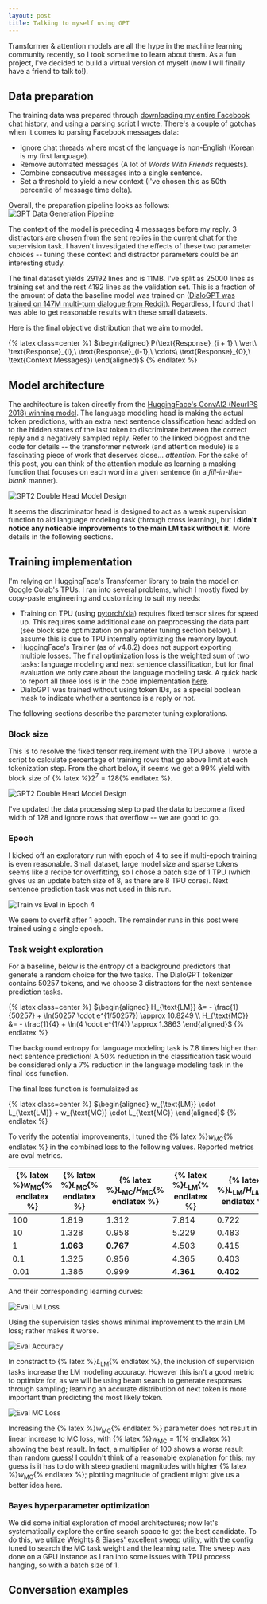 ```yaml
---
layout: post
title: Talking to myself using GPT
---
```

Transformer & attention models are all the hype in the machine learning community recently, so I took sometime to learn about them. As a fun project, I've decided to build a virtual version of myself (now I will finally have a friend to talk to!).

## Data preparation
The training data was prepared through [downloading my entire Facebook chat history](https://www.facebook.com/dyi/), and using a [parsing script](https://github.com/agiantwhale/jaegpt/blob/master/build_dataset.py) I wrote. There's a couple of gotchas when it comes to parsing Facebook messages data:

* Ignore chat threads where most of the language is non-English (Korean is my first language).
* Remove automated messages (A lot of *Words With Friends* requests).
* Combine consecutive messages into a single sentence.
* Set a threshold to yield a new context (I've chosen this as 50th percentile of message time delta).

Overall, the preparation pipeline looks as follows:
![GPT Data Generation Pipeline](/assets/jaegpt/data_gen.png)

The context of the model is preceding 4 messages before my reply. 3 distractors are chosen from the sent replies in the current chat for the supervision task. I haven't investigated the effects of these two parameter choices -- tuning these context and distractor parameters could be an interesting study.

The final dataset yields 29192 lines and is 11MB. I've split as 25000 lines as training set and the rest 4192 lines as the validation set. This is a fraction of the amount of data the baseline model was trained on ([DialoGPT was trained on 147M multi-turn dialogue from Reddit](https://github.com/microsoft/DialoGPT)). Regardless, I found that I was able to get reasonable results with these small datasets.

Here is the final objective distribution that we aim to model.

{% latex class=center %}
$\begin{aligned}
P(\text{Response}_{i + 1} \ \vert\ \text{Response}_{i},\ \text{Response}_{i-1},\ \cdots\ \text{Response}_{0},\ \text{Context Messages})
\end{aligned}$
{% endlatex %}


## Model architecture
The architecture is taken directly from the [HuggingFace's ConvAI2 (NeurIPS 2018) winning model](https://medium.com/huggingface/how-to-build-a-state-of-the-art-conversational-ai-with-transfer-learning-2d818ac26313). The language modeling head is making the actual token predictions, with an extra next sentence classification head added on to the hidden states of the last token to discriminate between the correct reply and a negatively sampled reply. Refer to the linked blogpost and the code for details -- the transformer network (and attention module) is a fascinating piece of work that deserves close... *attention*. For the sake of this post, you can think of the attention module as learning a masking function that focuses on each word in a given sentence (in a *fill-in-the-blank* manner).

![GPT2 Double Head Model Design](/assets/jaegpt/model_design.png)

It seems the discriminator head is designed to act as a weak supervision function to aid language modeling task (through cross learning), but **I didn't notice any noticable improvements to the main LM task without it.** More details in the following sections.


## Training implementation
I'm relying on HuggingFace's Transformer library to train the model on Google Colab's TPUs. I ran into several problems, which I mostly fixed by copy-paste engineering and customizing to suit my needs:

* Training on TPU (using [pytorch/xla](https://github.com/pytorch/xla)) requires fixed tensor sizes for speed up. This requires some additional care on preprocessing the data part (see block size optimization on parameter tuning section below). I assume this is due to TPU internally optimizing the memory layout.
* HuggingFace's Trainer (as of v4.8.2) does not support exporting multiple losses. The final optimization loss is the weighted sum of two tasks: language modeling and next sentence classification, but for final evaluation we only care about the language modeling task. A quick hack to report all three loss is in the code implementation [here](https://github.com/agiantwhale/jaegpt/blob/master/fbgpt/trainer.py).
* DialoGPT was trained without using token IDs, as a special boolean mask to indicate whether a sentence is a reply or not.

The following sections describe the parameter tuning explorations.

### Block size
This is to resolve the fixed tensor requirement with the TPU above. I wrote a script to calculate percentage of training rows that go above limit at each tokenization step. From the chart below, it seems we get a 99% yield with block size of {% latex %}$2^7 = 128${% endlatex %}.

![GPT2 Double Head Model Design](/assets/jaegpt/block_size.png)

I've updated the data processing step to pad the data to become a fixed width of 128 and ignore rows that overflow -- we are good to go.

### Epoch
I kicked off an exploratory run with epoch of 4 to see if multi-epoch training is even reasonable. Small dataset, large model size and sparse tokens seems like a recipe for overfitting, so I chose a batch size of 1 TPU (which gives us an update batch size of 8, as there are 8 TPU cores). Next sentence prediction task was not used in this run.

![Train vs Eval in Epoch 4](/assets/jaegpt/epoch_tune.png)

We seem to overfit after 1 epoch. The remainder runs in this post were trained using a single epoch.

### Task weight exploration

For a baseline, below is the entropy of a background predictors that generate a random choice for the two tasks. The DialoGPT tokenizer contains 50257 tokens, and we choose 3 distractors for the next sentence prediction tasks.

{% latex class=center %}
$\begin{aligned}
H_{\text{LM}} &= - \frac{1}{50257} + \ln(50257 \cdot e^{1/50257}) \approx 10.8249 \\
H_{\text{MC}} &= - \frac{1}{4} + \ln(4 \cdot e^{1/4}) \approx 1.3863
\end{aligned}$
{% endlatex %}

The background entropy for language modeling task is 7.8 times higher than next sentence prediction! A 50% reduction in the classification task would be considered only a 7% reduction in the language modeling task in the final loss function.

The final loss function is formulaized as 

{% latex class=center %}
$\begin{aligned}
w_{\text{LM}} \cdot L_{\text{LM}} + w_{\text{MC}} \cdot L_{\text{MC}}
\end{aligned}$
{% endlatex %}

To verify the potential improvements, I tuned the {% latex %}$w_{\text{MC}}${% endlatex %} in the combined loss to the following values. Reported metrics are eval metrics.

| {% latex %}$w_{\text{MC}}${% endlatex %} | {% latex %}$L_{\text{MC}}${% endlatex %} | {% latex %}$L_{\text{MC}} / H_{\text{MC}}${% endlatex %} | {% latex %}$L_{\text{LM}}${% endlatex %} | {% latex %}$L_{\text{LM}} / H_{LM}${% endlatex %} | {% latex %}$\text{Accuracy}${% endlatex %} |
|------|-------|-------|-------|-------|-------|
| 100  | 1.819 | 1.312 | 7.814 | 0.722 | **0.0014** |
| 10   | 1.328 | 0.958 | 5.229 | 0.483 | 0.0012 |
| 1    | **1.063** | **0.767** | 4.503 | 0.415 | 0.0002 |
| 0.1  | 1.325 | 0.956 | 4.365 | 0.403 | 0.0002 |
| 0.01 | 1.386 | 0.999 | **4.361** | **0.402** | 0.0001 |

And their corresponding learning curves:

![Eval LM Loss](/assets/jaegpt/lm_loss.png)

Using the supervision tasks shows minimal improvement to the main LM loss; rather makes it worse.

![Eval Accuracy](/assets/jaegpt/acc.png)

In constract to {% latex %}$L_{\text{LM}}${% endlatex %}, the inclusion of supervision tasks increase the LM modeling accuracy. However this isn't a good metric to optimize for, as we will be using beam search to generate responses through sampling; learning an accurate distribution of next token is more important than predicting the most likely token.

![Eval MC Loss](/assets/jaegpt/mc_loss.png)

Increasing the {% latex %}$w_{\text{MC}}${% endlatex %} parameter does not result in linear increase to MC loss, with {% latex %}$w_{\text{MC}} = 1${% endlatex %} showing the best result. In fact, a multiplier of 100 shows a worse result than random guess! I couldn't think of a reasonable explanation for this; my guess is it has to do with steep gradient magnitudes with higher {% latex %}$w_{\text{MC}}${% endlatex %}; plotting magnitude of gradient might give us a better idea here.

### Bayes hyperparameter optimization
We did some initial exploration of model architectures; now let's systematically explore the entire search space to get the best candidate. To do this, we utilize [Weights & Biases' excellent sweep utility](https://github.com/wandb/client/tree/master/wandb/sweeps), with the [config](https://github.com/agiantwhale/jaegpt/blob/master/search.yml) tuned to search the MC task weight and the learning rate. The sweep was done on a GPU instance as I ran into some issues with TPU process hanging, so with a batch size of 1.

## Conversation examples